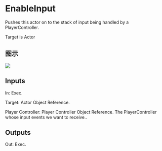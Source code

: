 # EnableInput

Pushes this actor on to the stack of input being handled by a PlayerController.

Target is Actor

## 图示

![]($-20221218-19221151.png)

## Inputs

In: Exec.

Target: Actor Object Reference.

Player Controller: Player Controller Object Reference. The PlayerController whose input events we want to receive..  

## Outputs

Out: Exec.

